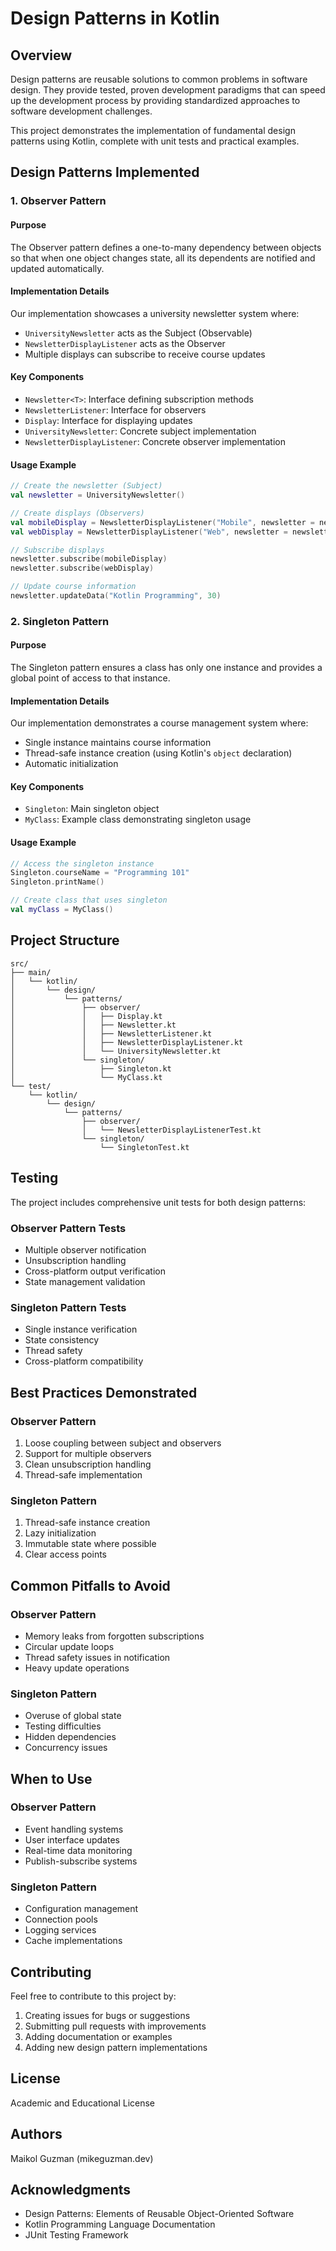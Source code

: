 # Design Patterns in Kotlin

## Overview
Design patterns are reusable solutions to common problems in software design. They provide tested, proven development paradigms that can speed up the development process by providing standardized approaches to software development challenges.

This project demonstrates the implementation of fundamental design patterns using Kotlin, complete with unit tests and practical examples.

## Design Patterns Implemented

### 1. Observer Pattern

#### Purpose
The Observer pattern defines a one-to-many dependency between objects so that when one object changes state, all its dependents are notified and updated automatically.

#### Implementation Details
Our implementation showcases a university newsletter system where:
- `UniversityNewsletter` acts as the Subject (Observable)
- `NewsletterDisplayListener` acts as the Observer
- Multiple displays can subscribe to receive course updates

#### Key Components
- `Newsletter<T>`: Interface defining subscription methods
- `NewsletterListener`: Interface for observers
- `Display`: Interface for displaying updates
- `UniversityNewsletter`: Concrete subject implementation
- `NewsletterDisplayListener`: Concrete observer implementation

#### Usage Example
```kotlin
// Create the newsletter (Subject)
val newsletter = UniversityNewsletter()

// Create displays (Observers)
val mobileDisplay = NewsletterDisplayListener("Mobile", newsletter = newsletter)
val webDisplay = NewsletterDisplayListener("Web", newsletter = newsletter)

// Subscribe displays
newsletter.subscribe(mobileDisplay)
newsletter.subscribe(webDisplay)

// Update course information
newsletter.updateData("Kotlin Programming", 30)
```

### 2. Singleton Pattern

#### Purpose
The Singleton pattern ensures a class has only one instance and provides a global point of access to that instance.

#### Implementation Details
Our implementation demonstrates a course management system where:
- Single instance maintains course information
- Thread-safe instance creation (using Kotlin's `object` declaration)
- Automatic initialization

#### Key Components
- `Singleton`: Main singleton object
- `MyClass`: Example class demonstrating singleton usage

#### Usage Example
```kotlin
// Access the singleton instance
Singleton.courseName = "Programming 101"
Singleton.printName()

// Create class that uses singleton
val myClass = MyClass()
```

## Project Structure
```
src/
├── main/
│   └── kotlin/
│       └── design/
│           └── patterns/
│               ├── observer/
│               │   ├── Display.kt
│               │   ├── Newsletter.kt
│               │   ├── NewsletterListener.kt
│               │   ├── NewsletterDisplayListener.kt
│               │   └── UniversityNewsletter.kt
│               └── singleton/
│                   ├── Singleton.kt
│                   └── MyClass.kt
└── test/
    └── kotlin/
        └── design/
            └── patterns/
                ├── observer/
                │   └── NewsletterDisplayListenerTest.kt
                └── singleton/
                    └── SingletonTest.kt
```

## Testing
The project includes comprehensive unit tests for both design patterns:

### Observer Pattern Tests
- Multiple observer notification
- Unsubscription handling
- Cross-platform output verification
- State management validation

### Singleton Pattern Tests
- Single instance verification
- State consistency
- Thread safety
- Cross-platform compatibility

## Best Practices Demonstrated

### Observer Pattern
1. Loose coupling between subject and observers
2. Support for multiple observers
3. Clean unsubscription handling
4. Thread-safe implementation

### Singleton Pattern
1. Thread-safe instance creation
2. Lazy initialization
3. Immutable state where possible
4. Clear access points

## Common Pitfalls to Avoid

### Observer Pattern
- Memory leaks from forgotten subscriptions
- Circular update loops
- Thread safety issues in notification
- Heavy update operations

### Singleton Pattern
- Overuse of global state
- Testing difficulties
- Hidden dependencies
- Concurrency issues

## When to Use

### Observer Pattern
- Event handling systems
- User interface updates
- Real-time data monitoring
- Publish-subscribe systems

### Singleton Pattern
- Configuration management
- Connection pools
- Logging services
- Cache implementations

## Contributing
Feel free to contribute to this project by:
1. Creating issues for bugs or suggestions
2. Submitting pull requests with improvements
3. Adding documentation or examples
4. Adding new design pattern implementations

## License
Academic and Educational License

## Authors
Maikol Guzman (mikeguzman.dev)

## Acknowledgments
- Design Patterns: Elements of Reusable Object-Oriented Software
- Kotlin Programming Language Documentation
- JUnit Testing Framework